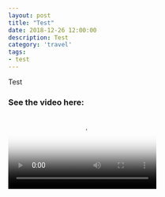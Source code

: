 ```yaml
---
layout: post
title: "Test"
date: 2018-12-26 12:00:00
description: Test
category: 'travel'
tags:
- test
---
```


Test

### See the video here:

<div class="embed-bg">
  <div class="video-embed">
    <script src="https://cdn.plyr.io/3.4.7/plyr.polyfilled.js"></script>
    <video id="player" controls crossorigin playsinline poster="https://cdn.plyr.io/static/demo/View_From_A_Blue_Moon_Trailer-HD.jpg">
	  <source src="https://cdn.plyr.io/static/demo/View_From_A_Blue_Moon_Trailer-576p.mp4" type="video/mp4" size="576">
	  <source src="https://cdn.plyr.io/static/demo/View_From_A_Blue_Moon_Trailer-720p.mp4" type="video/mp4" size="720">
	  <source src="https://cdn.plyr.io/static/demo/View_From_A_Blue_Moon_Trailer-1080p.mp4" type="video/mp4" size="1080">
	  <track kind="captions" label="English" srclang="en" src="https://cdn.plyr.io/static/demo/View_From_A_Blue_Moon_Trailer-HD.en.vtt" default>
	  <track kind="captions" label="Français" srclang="fr" src="https://cdn.plyr.io/static/demo/View_From_A_Blue_Moon_Trailer-HD.fr.vtt">
	  <!-- Fallback for browsers that don't support the <video> element -->
	  <a href="https://cdn.plyr.io/static/demo/View_From_A_Blue_Moon_Trailer-576p.mp4" download>Download</a>
  </video>
  <script>const player = new Plyr('#player', {controls: ['play-large', 'play', 'progress', 'current-time', 'settings', 'fullscreen'], settings: ['quality']}); window.player = player;</script>
  </div>
</div>
